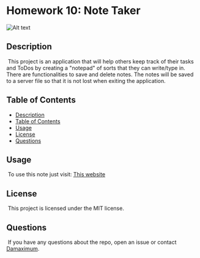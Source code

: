 
# Homework 10: Note Taker

![Alt text](https://img.shields.io/badge/License-MIT-brightgreen "MIT")

## Description
​
This project is an application that will help others keep track of their tasks and ToDos by creating a "notepad" of sorts that they can write/type in. There are functionalities to save and delete notes. The notes will be saved to a server file so that it is not lost when exiting the application.
​
## Table of Contents

* [Description](#description)
* [Table of Contents](#table-of-contents)
* [Usage](#usage)
* [License](#license)
* [Questions](#questions)

## Usage
​
To use this note just visit: [This website]()
​
## License
​
This project is licensed under the MIT license.
  
## Questions
​
If you have any questions about the repo, open an issue or contact [Damaximum](https://github.com/Damaximum).
    